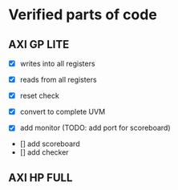 # Verified parts of code

## AXI GP LITE

- [x] writes into all registers
- [x] reads from all registers
- [x] reset check

- [x] convert to complete UVM
- [x] add monitor (TODO: add port for scoreboard)
- [] add scoreboard
- [] add checker
## AXI HP FULL
